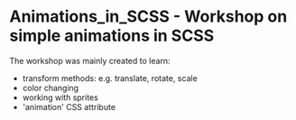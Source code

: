 # Animations_in_SCSS - Workshop on simple animations in SCSS

The workshop was mainly created to learn:
* transform methods: e.g. translate, rotate, scale
* color changing
* working with sprites
* 'animation' CSS attribute
